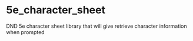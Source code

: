 # 5e_character_sheet
DND 5e character sheet library that will give retrieve character information when prompted
